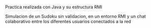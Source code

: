 Practica realizada con Java y su estructura RMI

Simulacion de un Sudoku sin validacion, en un entorno RMI y un chat colaborativo entre los diferentes usuarios conectados a la red
